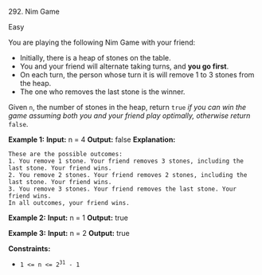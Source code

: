 292\. Nim Game

Easy

You are playing the following Nim Game with your friend:

*   Initially, there is a heap of stones on the table.
*   You and your friend will alternate taking turns, and **you go first**.
*   On each turn, the person whose turn it is will remove 1 to 3 stones from the heap.
*   The one who removes the last stone is the winner.

Given `n`, the number of stones in the heap, return `true` _if you can win the game assuming both you and your friend play optimally, otherwise return_ `false`.

**Example 1:**
**Input:** n = 4
**Output:** false
**Explanation:**

    These are the possible outcomes:
    1. You remove 1 stone. Your friend removes 3 stones, including the last stone. Your friend wins.
    2. You remove 2 stones. Your friend removes 2 stones, including the last stone. Your friend wins.
    3. You remove 3 stones. Your friend removes the last stone. Your friend wins.
    In all outcomes, your friend wins. 

**Example 2:**
**Input:** n = 1
**Output:** true 

**Example 3:**
**Input:** n = 2
**Output:** true 

**Constraints:**
*   <code>1 <= n <= 2<sup>31</sup> - 1</code>